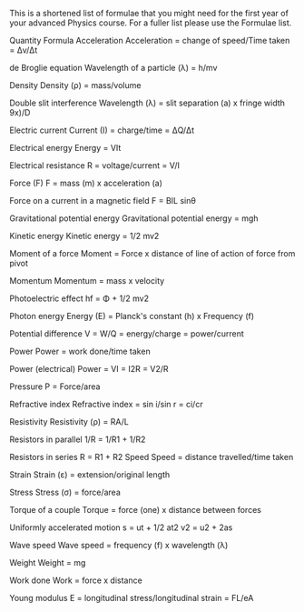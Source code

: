 This is a shortened list of formulae that you might need for the first year of your advanced Physics course. For a fuller list please use the Formulae list.

Quantity																																							Formula
Acceleration	Acceleration = change of speed/Time taken = Δv/Δt

de Broglie equation	Wavelength of a particle (λ) = h/mv

Density	Density (ρ) = mass/volume

Double slit interference	Wavelength (λ) = slit separation (a) x fringe width 9x)/D

Electric current	Current (I) = charge/time = ΔQ/Δt

Electrical energy	Energy = VIt

Electrical resistance	R = voltage/current = V/I

Force (F)	F = mass (m) x acceleration (a)

Force on a current in a magnetic field	F = BIL sinθ

Gravitational potential energy	Gravitational potential energy = mgh

Kinetic energy	Kinetic energy = 1/2 mv2

Moment of a force	Moment = Force x distance of line of action of force from pivot

Momentum	Momentum = mass x velocity

Photoelectric effect	hf = Φ + 1/2 mv2

Photon energy	Energy (E) = Planck's constant (h) x Frequency (f)

Potential difference	V = W/Q = energy/charge = power/current

Power	Power = work done/time taken

Power (electrical)	Power = VI = I2R = V2/R

Pressure	P = Force/area

Refractive index	Refractive index = sin i/sin r = ci/cr

Resistivity	Resistivity (ρ) = RA/L

Resistors in parallel	1/R = 1/R1 + 1/R2

Resistors in series	R = R1 + R2
Speed	Speed = distance travelled/time taken

Strain	Strain (ε) = extension/original length

Stress	Stress (σ) = force/area

Torque of a couple	Torque = force (one) x distance between forces

Uniformly accelerated motion	s = ut + 1/2 at2     v2 = u2 + 2as

Wave speed	Wave speed = frequency (f) x wavelength (λ)

Weight	Weight = mg

Work done	Work = force x distance

Young modulus	E = longitudinal stress/longitudinal strain = FL/eA